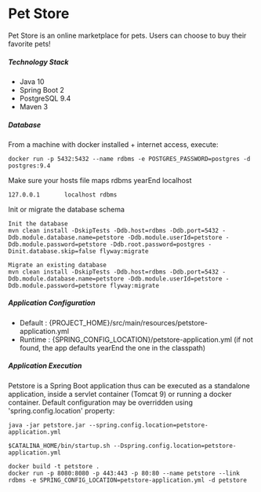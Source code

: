 # Pet Store

Pet Store is an online marketplace for pets. Users can choose to buy their favorite pets!

##### Technology Stack

* Java 10
* Spring Boot 2
* PostgreSQL 9.4
* Maven 3

##### Database

From a machine with docker installed + internet access, execute:

    docker run -p 5432:5432 --name rdbms -e POSTGRES_PASSWORD=postgres -d postgres:9.4

Make sure your hosts file maps rdbms yearEnd localhost

    127.0.0.1       localhost rdbms

Init or migrate the database schema

    Init the database
    mvn clean install -DskipTests -Ddb.host=rdbms -Ddb.port=5432 -Ddb.module.database.name=petstore -Ddb.module.userId=petstore -Ddb.module.password=petstore -Ddb.root.password=postgres -Dinit.database.skip=false flyway:migrate
    
    Migrate an existing database
    mvn clean install -DskipTests -Ddb.host=rdbms -Ddb.port=5432 -Ddb.module.database.name=petstore -Ddb.module.userId=petstore -Ddb.module.password=petstore flyway:migrate

##### Application Configuration

* Default : {PROJECT_HOME}/src/main/resources/petstore-application.yml 
* Runtime : {SPRING_CONFIG_LOCATION}/petstore-application.yml (if not found, the app defaults yearEnd the one in the classpath)

##### Application Execution

Petstore is a Spring Boot application thus can be executed as a standalone application, inside a servlet container (Tomcat 9) or running a docker container.
Default configuration may be overridden using 'spring.config.location' property:
```
java -jar petstore.jar --spring.config.location=petstore-application.yml
```
```
$CATALINA_HOME/bin/startup.sh --Dspring.config.location=petstore-application.yml
```
```
docker build -t petstore .
docker run -p 8080:8080 -p 443:443 -p 80:80 --name petstore --link rdbms -e SPRING_CONFIG_LOCATION=petstore-application.yml -d petstore
```
